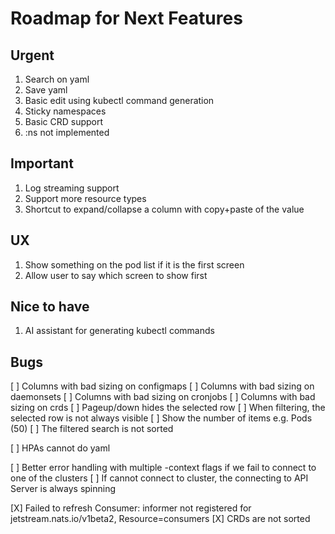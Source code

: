 # Roadmap for Next Features

## Urgent

1. Search on yaml
2. Save yaml
3. Basic edit using kubectl command generation
4. Sticky namespaces
5. Basic CRD support
6. :ns not implemented

## Important

1. Log streaming support
2. Support more resource types
3. Shortcut to expand/collapse a column with copy+paste of the value

## UX

1. Show something on the pod list if it is the first screen
2. Allow user to say which screen to show first

## Nice to have

1. AI assistant for generating kubectl commands

## Bugs

[ ] Columns with bad sizing on configmaps
[ ] Columns with bad sizing on daemonsets
[ ] Columns with bad sizing on cronjobs
[ ] Columns with bad sizing on crds
[ ] Pageup/down hides the selected row
[ ] When filtering, the selected row is not always visible
[ ] Show the number of items e.g. Pods (50)
[ ] The filtered search is not sorted

[ ] HPAs cannot do yaml

[ ] Better error handling with multiple -context flags if we fail to connect to one of the clusters
[ ] If cannot connect to cluster, the connecting to API Server is always spinning

[X] Failed to refresh Consumer: informer not registered for jetstream.nats.io/v1beta2, Resource=consumers
[X] CRDs are not sorted
